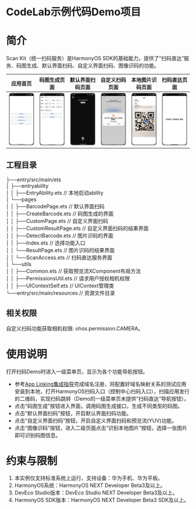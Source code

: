 # CodeLab示例代码Demo项目

# 简介

Scan Kit（统一扫码服务）是HarmonyOS SDK的基础能力，提供了“扫码直达”服务、码图生成、默认界面扫码、自定义界面扫码、图像识码的功能。

|              **应用首页**               |               **码图生成页面**                |              **默认界面扫码页面**              |              **自定义扫码页面**              |             **本地图片识码页面**              |              **扫码直达页面**               |
|:-----------------------------------:|:---------------------------------------:|:--------------------------------------:|:-------------------------------------:|:-------------------------------------:|:-------------------------------------:|
| ![](entry/src/screenshots/home.jpg) | ![](entry/src/screenshots/generate.jpg) | ![](entry/src/screenshots/default.jpg) | ![](entry/src/screenshots/custom.jpg) | ![](entry/src/screenshots/detect.jpg) | ![](entry/src/screenshots/access.jpg) |

## 工程目录
├──entry/src/main/ets  
│  ├──entryability  
│  │  ├──EntryAbility.ets       // 本地启动ability  
│  └──pages  
│  │  ├──BarcodePage.ets       // 默认界面扫码  
│  │  ├──CreateBarcode.ets     // 码图生成的界面  
│  │  ├──CustomPage.ets        // 自定义界面扫码  
│  │  ├──CustomResultPage.ets  // 自定义界面扫码的结果界面  
│  │  ├──DetectBarcode.ets     // 图片识码的界面  
│  │  ├──Index.ets             // 选择功能入口  
│  │  └──ResultPage.ets        // 图片识码的结果界面  
│  │  └──ScanAccess.ets        // 扫码直达服务界面  
│  └──utils  
│  │  ├──Common.ets            // 获取预览流XComponent布局方法  
│  │  ├──PermissionsUtil.ets   // 请求用户授权相机权限  
│  │  ├──UIContextSelf.ets     // UIContext管理类  
└──entry/src/main/resources    // 资源文件目录

## 相关权限

自定义扫码功能获取相机权限: ohos.permission.CAMERA。

# 使用说明

打开扫码Demo时进入一级菜单页，显示为各个功能导航按钮。

- 参考[App Linking集成指导](https://developer.huawei.com/consumer/cn/doc/harmonyos-guides-V5/app-linking-startup-V5)完成域名注册，将配置好域名映射关系的测试应用安装到本地，打开HarmonyOS扫码入口（控制中心扫码入口），扫描应用发行的二维码，实现扫码跳转（Demo的一级菜单页未提供“扫码直达”导航按钮）。
- 点击“码图生成”按钮进入界面，调用码图生成接口，生成不同类型的码图。
- 点击“默认界面扫码”按钮，开启默认界面扫码功能。
- 点击“自定义界面扫码”按钮，开启自定义界面扫码和预览流(YUV)功能。
- 点击“图像识码”按钮，进入二级页面点击“识别本地图片”按钮，选择一张图片即可识别码图信息。

# 约束与限制

1. 本实例仅支持标准系统上运行，支持设备：华为手机、华为平板。
2. HarmonyOS系统：HarmonyOS NEXT Developer Beta3及以上。
3. DevEco Studio版本：DevEco Studio NEXT Developer Beta3及以上。
4. HarmonyOS SDK版本：HarmonyOS NEXT Developer Beta3 SDK及以上。